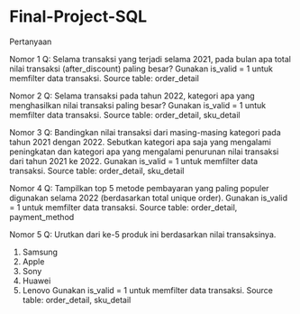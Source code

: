 # Final-Project-SQL
Pertanyaan

Nomor 1
Q: Selama transaksi yang terjadi selama 2021, pada bulan apa total nilai transaksi
(after_discount) paling besar? Gunakan is_valid = 1 untuk memfilter data transaksi.
Source table: order_detail

Nomor 2
Q: Selama transaksi pada tahun 2022, kategori apa yang menghasilkan nilai transaksi paling
besar? Gunakan is_valid = 1 untuk memfilter data transaksi.
Source table: order_detail, sku_detail

Nomor 3
Q: Bandingkan nilai transaksi dari masing-masing kategori pada tahun 2021 dengan 2022.
Sebutkan kategori apa saja yang mengalami peningkatan dan kategori apa yang mengalami
penurunan nilai transaksi dari tahun 2021 ke 2022. Gunakan is_valid = 1 untuk memfilter data
transaksi.
Source table: order_detail, sku_detail

Nomor 4
Q: Tampilkan top 5 metode pembayaran yang paling populer digunakan selama 2022
(berdasarkan total unique order). Gunakan is_valid = 1 untuk memfilter data transaksi.
Source table: order_detail, payment_method

Nomor 5
Q: Urutkan dari ke-5 produk ini berdasarkan nilai transaksinya.
1. Samsung
2. Apple
3. Sony
4. Huawei
5. Lenovo
Gunakan is_valid = 1 untuk memfilter data transaksi.
Source table: order_detail, sku_detail
